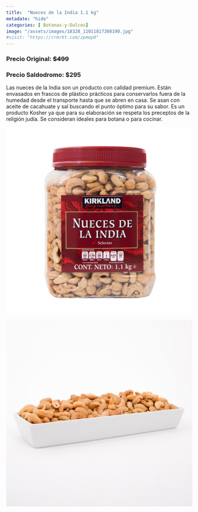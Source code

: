 ```yaml
---
title:  "Nueces de la India 1.1 kg"
metadate: "hide"
categories: [ Botanas-y-Dulces]
image: "/assets/images/18328_11011817308190.jpg"
#visit: "https://crmrkt.com/zpmep0"
---
```


### Precio Original:  ~~$499~~
### Precio Saldodromo:  $295

Las nueces de la India son un producto con calidad premium. Están envasados en frascos de plástico prácticos para conservarlos fuera de la humedad desde el transporte hasta que se abren en casa. Se asan con aceite de cacahuate y sal buscando el punto óptimo para su sabor. Es un producto Kosher ya que para su elaboración se respeta los preceptos de la religión judía. Se consideran ideales para botana o para cocinar.

![img-2](../assets/images/18328_11011819339806.jpg)

![img-3](../assets/images/18328_11011819536414.jpg)